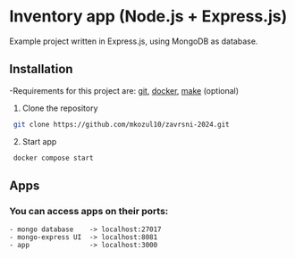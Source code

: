 # Inventory app (Node.js + Express.js)

Example project written in Express.js, using MongoDB as database.

## Installation

-Requirements for this project are: [git](https://git-scm.com/), [docker](https://www.docker.com/), [make](https://www.gnu.org/software/make/) (optional)

1. Clone the repository

```bash
 git clone https://github.com/mkozul10/zavrsni-2024.git
```

2. Start app

```bash
 docker compose start
```

## Apps

### You can access apps on their ports:
    - mongo database    -> localhost:27017
    - mongo-express UI  -> localhost:8081
    - app               -> localhost:3000